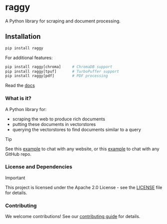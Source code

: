 # raggy

A Python library for scraping and document processing.

## Installation

```python
pip install raggy
```

For additional features:
```python
pip install raggy[chroma]     # ChromaDB support
pip install raggy[tpuf]       # TurboPuffer support
pip install raggy[pdf]        # PDF processing
```

Read the [docs](https://zzstoatzz.github.io/raggy/)

### What is it?

A Python library for:

- scraping the web to produce rich documents
- putting these documents in vectorstores
- querying the vectorstores to find documents similar to a query

> [!TIP]
> See this [example](https://github.com/zzstoatzz/raggy/blob/main/examples/chat_with_X/website.py) to chat with any website, or this [example](https://github.com/zzstoatzz/raggy/blob/main/examples/chat_with_X/repo.py) to chat with any GitHub repo.

### License and Dependencies

> [!IMPORTANT]
> This project is licensed under the Apache 2.0 License - see the [LICENSE](LICENSE) file for details.

### Contributing

We welcome contributions! See our [contributing guide](https://zzstoatzz.github.io/raggy/contributing) for details.
